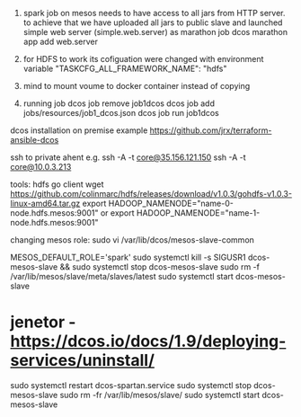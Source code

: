 1.  spark job on mesos needs to have access to all jars from HTTP server.
    to achieve that we have uploaded all jars to public slave and launched simple web server (simple.web.server)
    as marathon job
    dcos marathon app add web.server

2.  for HDFS to work its cofiguation were changed with environment variable
    "TASKCFG_ALL_FRAMEWORK_NAME": "hdfs"

3.  mind to mount voume to docker container instead of copying

4.  running job
    dcos job remove job1dcos
    dcos job add jobs/resources/job1_dcos.json
    dcos job run job1dcos



dcos installation on premise example
https://github.com/jrx/terraform-ansible-dcos

ssh to private ahent
e.g. ssh -A -t core@35.156.121.150 ssh -A -t core@10.0.3.213


tools:
hdfs go client
wget https://github.com/colinmarc/hdfs/releases/download/v1.0.3/gohdfs-v1.0.3-linux-amd64.tar.gz
export HADOOP_NAMENODE="name-0-node.hdfs.mesos:9001"
or
export HADOOP_NAMENODE="name-1-node.hdfs.mesos:9001"


changing mesos role:
sudo vi /var/lib/dcos/mesos-slave-common

MESOS_DEFAULT_ROLE='spark'
sudo systemctl kill -s SIGUSR1 dcos-mesos-slave && sudo systemctl stop dcos-mesos-slave
sudo rm -f /var/lib/mesos/slave/meta/slaves/latest
sudo systemctl start dcos-mesos-slave

# jenetor - https://dcos.io/docs/1.9/deploying-services/uninstall/
sudo systemctl restart dcos-spartan.service
sudo systemctl stop dcos-mesos-slave
sudo rm -fr /var/lib/mesos/slave/
sudo systemctl start dcos-mesos-slave